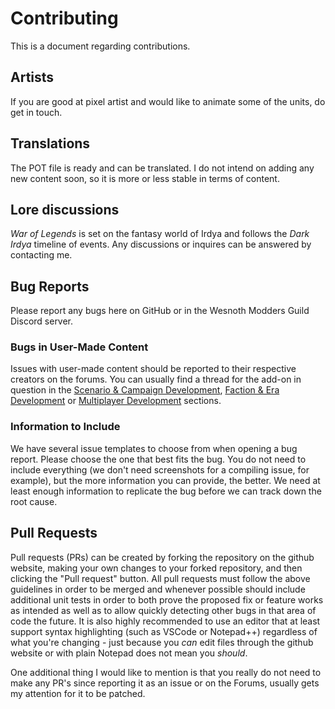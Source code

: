 # Contributing

This is a document regarding contributions.

## Artists

If you are good at pixel artist and would like to animate some of the units, do get in touch.

## Translations

The POT file is ready and can be translated. I do not intend on adding any new content soon, so it is more or less stable in terms of content.

## Lore discussions

_War of Legends_ is set on the fantasy world of Irdya and follows the _Dark Irdya_ timeline of events. Any discussions or inquires can be answered by contacting me.

## Bug Reports

Please report any bugs here on GitHub or in the Wesnoth Modders Guild Discord server.

### Bugs in User-Made Content

Issues with user-made content should be reported to their respective creators on the forums. You can usually find a thread for the add-on in question in the [Scenario & Campaign Development](http://www.wesnoth.org/forum/viewforum.php?f=8), [Faction & Era Development](http://www.wesnoth.org/forum/viewforum.php?f=19) or [Multiplayer Development](http://www.wesnoth.org/forum/viewforum.php?f=15) sections.

### Information to Include

We have several issue templates to choose from when opening a bug report. Please choose the one that best fits the bug. You do not need to include everything (we don't need screenshots for a compiling issue, for example), but the more information you can provide, the better. We need at least enough information to replicate the bug before we can track down the root cause.

## Pull Requests

Pull requests (PRs) can be created by forking the repository on the github website, making your own changes to your forked repository, and then clicking the "Pull request" button.  All pull requests must follow the above guidelines in order to be merged and whenever possible should include additional unit tests in order to both prove the proposed fix or feature works as intended as well as to allow quickly detecting other bugs in that area of code the future. It is also highly recommended to use an editor that at least support syntax highlighting (such as VSCode or Notepad++) regardless of what you're changing - just because you _can_ edit files through the github website or with plain Notepad does not mean you _should_.

One additional thing I would like to mention is that you really do not need to make any PR's since reporting it as an issue or on the Forums, usually gets my attention for it to be patched.
